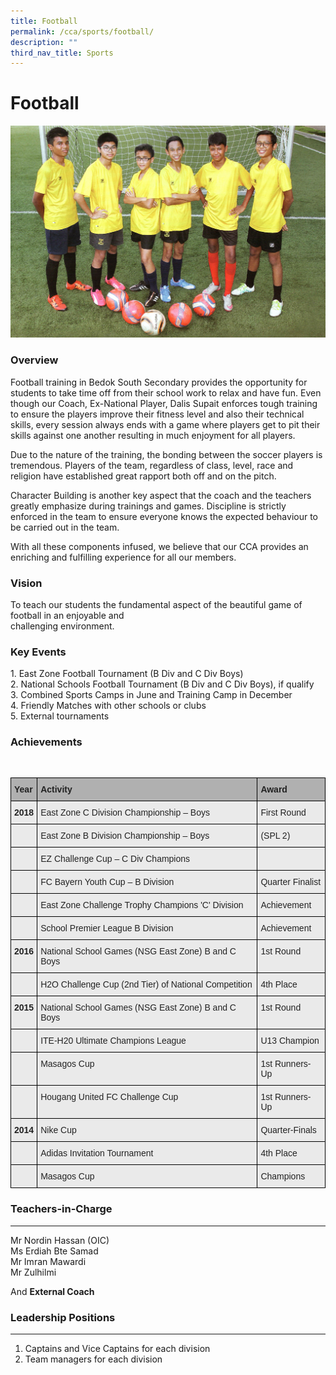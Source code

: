 ```yaml
---
title: Football
permalink: /cca/sports/football/
description: ""
third_nav_title: Sports
---
```

Football
========

![Football](/images/football-1-copy.jpg)

### Overview

Football training in Bedok South Secondary provides the opportunity for students to take time off from their school work to relax and have fun. Even though our Coach, Ex-National Player, Dalis Supait enforces tough training to ensure the players improve their fitness level and also their technical skills, every session always ends with a game where players get to pit their skills against one another resulting in much enjoyment for all players. 

  

Due to the nature of the training, the bonding between the soccer players is tremendous. Players of the team, regardless of class, level, race and religion have established great rapport both off and on the pitch. 

  

Character Building is another key aspect that the coach and the teachers greatly emphasize during trainings and games. Discipline is strictly enforced in the team to ensure everyone knows the expected behaviour to be carried out in the team. 

  

With all these components infused, we believe that our CCA provides an enriching and fulfilling experience for all our members. 

  

### Vision


To teach our students the fundamental aspect of the beautiful game of football in an enjoyable and  
challenging environment.  


### Key Events  

1\.  East Zone Football Tournament (B Div and C Div Boys) <br>
2\.  National Schools Football Tournament (B Div and C Div Boys), if qualify <br>
3\.  Combined Sports Camps in June and Training Camp in December <br>
4\.  Friendly Matches with other schools or clubs <br>
5\.  External tournaments

  

### Achievements


<br>

<style type="text/css">
.tg  {border-collapse:collapse;border-spacing:0;}
.tg td{border-color:black;border-style:solid;border-width:1px;font-family:Arial, sans-serif;font-size:14px;
  overflow:hidden;padding:10px 5px;word-break:normal;}
.tg th{border-color:black;border-style:solid;border-width:1px;font-family:Arial, sans-serif;font-size:14px;
  font-weight:normal;overflow:hidden;padding:10px 5px;word-break:normal;}
.tg .tg-y7qa{background-color:#EAEAEA;color:#222;text-align:left;vertical-align:top}
.tg .tg-1xc9{background-color:#B0B0B0;color:#222;font-weight:bold;text-align:left;vertical-align:top}
.tg .tg-laxs{background-color:#EAEAEA;text-align:left;vertical-align:middle}
.tg .tg-rj1p{background-color:#EAEAEA;color:#222;font-weight:bold;text-align:left;vertical-align:top}
</style>
<table class="tg">
<thead>
  <tr>
    <th class="tg-1xc9"><span style="color:#222">Year</span></th>
    <th class="tg-1xc9"><span style="color:#222">Activity</span></th>
    <th class="tg-1xc9"><span style="color:#222">Award</span></th>
  </tr>
</thead>
<tbody>
  <tr>
    <td class="tg-rj1p"><span style="color:#222">2018</span></td>
    <td class="tg-y7qa"><span style="color:#222">East Zone C Division Championship – Boys</span></td>
    <td class="tg-y7qa"><span style="color:#222">First Round</span></td>
  </tr>
  <tr>
    <td class="tg-y7qa"> </td>
    <td class="tg-y7qa"><span style="color:#222">East Zone B Division Championship – Boys</span></td>
    <td class="tg-y7qa"><span style="color:#222">(SPL 2)</span></td>
  </tr>
  <tr>
    <td class="tg-y7qa"> </td>
    <td class="tg-y7qa"><span style="color:#222">EZ Challenge Cup – C Div Champions</span></td>
    <td class="tg-y7qa"> </td>
  </tr>
  <tr>
    <td class="tg-y7qa"><span style="color:#222"> </span></td>
    <td class="tg-y7qa"><span style="color:#222">FC Bayern Youth Cup – B Division</span></td>
    <td class="tg-y7qa"><span style="color:#222">Quarter Finalist</span></td>
  </tr>
  <tr>
    <td class="tg-y7qa"> </td>
    <td class="tg-y7qa"><span style="color:#222">East Zone Challenge Trophy Champions 'C' Division</span></td>
    <td class="tg-y7qa"><span style="color:#222">Achievement</span></td>
  </tr>
  <tr>
    <td class="tg-y7qa"> </td>
    <td class="tg-y7qa"><span style="color:#222">School Premier League B Division</span></td>
    <td class="tg-y7qa"><span style="color:#222">Achievement</span></td>
  </tr>
  <tr>
    <td class="tg-rj1p"><span style="color:#222"> 2016</span></td>
    <td class="tg-y7qa"><span style="color:#222">National School Games (NSG East Zone) B and C Boys</span></td>
    <td class="tg-y7qa"><span style="color:#222"> 1st Round</span></td>
  </tr>
  <tr>
    <td class="tg-laxs"></td>
    <td class="tg-y7qa"><span style="color:#222">H2O Challenge Cup (2nd Tier) of National Competition</span></td>
    <td class="tg-y7qa"><span style="color:#222">4th Place</span></td>
  </tr>
  <tr>
    <td class="tg-rj1p"><span style="color:#222">2015</span></td>
    <td class="tg-y7qa"><span style="color:#222">National School Games (NSG East Zone) B and C Boys</span></td>
    <td class="tg-y7qa"><span style="color:#222">1st Round</span></td>
  </tr>
  <tr>
    <td class="tg-laxs"></td>
    <td class="tg-y7qa"><span style="color:#222">ITE-H20 Ultimate Champions League</span></td>
    <td class="tg-y7qa"><span style="color:#222">U13 Champion</span></td>
  </tr>
  <tr>
    <td class="tg-laxs"></td>
    <td class="tg-y7qa"><span style="color:#222">Masagos Cup</span></td>
    <td class="tg-y7qa"><span style="color:#222">1st Runners-Up</span></td>
  </tr>
  <tr>
    <td class="tg-laxs"></td>
    <td class="tg-y7qa"><span style="color:#222">Hougang United FC Challenge Cup</span></td>
    <td class="tg-y7qa"><span style="color:#222">1st Runners-Up</span></td>
  </tr>
  <tr>
    <td class="tg-rj1p"><span style="color:#222">2014</span></td>
    <td class="tg-y7qa"><span style="color:#222">Nike Cup</span></td>
    <td class="tg-y7qa"><span style="color:#222">Quarter-Finals</span></td>
  </tr>
  <tr>
    <td class="tg-y7qa"><br></td>
    <td class="tg-y7qa"><span style="color:#222">Adidas Invitation Tournament</span></td>
    <td class="tg-y7qa"><span style="color:#222">4th Place</span></td>
  </tr>
  <tr>
    <td class="tg-y7qa"><br></td>
    <td class="tg-y7qa"><span style="color:#222">Masagos Cup</span></td>
    <td class="tg-y7qa"><span style="color:#222">Champions</span></td>
  </tr>
</tbody>
</table>

### Teachers-in-Charge  
---------------------

Mr Nordin Hassan (OIC) <br>
Ms Erdiah Bte Samad <br>
Mr Imran Mawardi  <br>
Mr Zulhilmi <br>

And **External Coach**

### Leadership Positions
--------------------

1.  Captains and Vice Captains for each division
2.  Team managers for each division